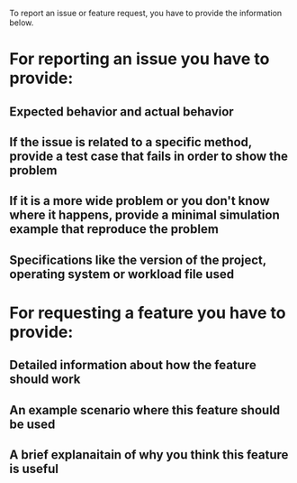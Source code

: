 To report an issue or feature request, you have to provide the information below.

# For reporting an issue you have to provide:

## Expected behavior and actual behavior
## If the issue is related to a specific method, provide a test case that fails in order to show the problem
## If it is a more wide problem or you don't know where it happens, provide a minimal simulation example that reproduce the problem
## Specifications like the version of the project, operating system or workload file used

# For requesting a feature you have to provide:

## Detailed information about how the feature should work
## An example scenario where this feature should be used
## A brief explanaitain of why you think this feature is useful
